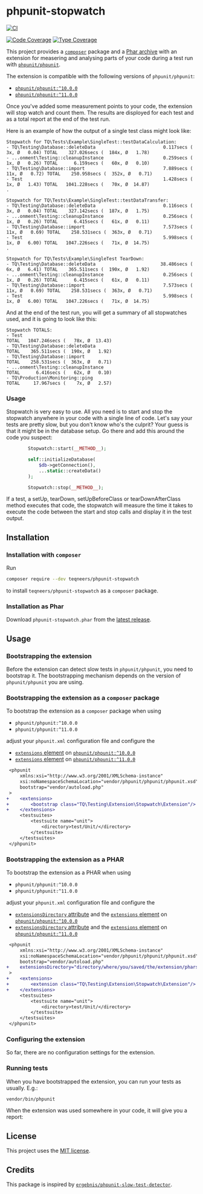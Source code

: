 # phpunit-stopwatch

[![CI](https://github.com/teqneers/phpunit-stopwatch/workflows/ci/badge.svg)](https://github.com/teqneers/phpunit-stopwatch/actions)

[![Code Coverage](https://codecov.io/gh/teqneers/phpunit-stopwatch/branch/main/graph/badge.svg)](https://codecov.io/gh/teqneers/phpunit-stopwatch)
[![Type Coverage](https://shepherd.dev/github/teqneers/phpunit-stopwatch/coverage.svg)](https://shepherd.dev/github/teqneers/phpunit-stopwatch)

This project provides a [`composer`](https://getcomposer.org) package and
a [Phar archive](https://www.php.net/manual/en/book.phar.php) with an extension for measering and analysing parts of
your code during a test run with [`phpunit/phpunit`](https://github.com/sebastianbergmann/phpunit).

The extension is compatible with the following versions of `phpunit/phpunit`:

- [`phpunit/phpunit:^10.0.0`](https://github.com/sebastianbergmann/phpunit/tree/10.0.0)
- [`phpunit/phpunit:^11.0.0`](https://github.com/sebastianbergmann/phpunit/tree/11.0.0)

Once you've added some measurement points to your code, the extension will stop watch and count them. The results are
disployed for each test and as a total report at the end of the test run.

Here is an example of how the output of a single test class might look like:

```console
Stopwatch for TQ\Tests\Example\SingleTest::testDataCalculation:
- TQ\Testing\Database::deleteData                         0.117secs (    3x, Ø   0.04) TOTAL    327.026secs (  184x, Ø   1.78)
- ...onment\Testing::cleanupInstance                      0.259secs (    1x, Ø   0.26) TOTAL      6.159secs (   60x, Ø   0.10)
- TQ\Testing\Database::import                             7.889secs (   11x, Ø   0.72) TOTAL    250.958secs (  352x, Ø   0.71)
- Test                                                    1.428secs (    1x, Ø   1.43) TOTAL   1041.228secs (   70x, Ø  14.87)
.

Stopwatch for TQ\Tests\Example\SingleTest::testDataTransfer:
- TQ\Testing\Database::deleteData                         0.116secs (    3x, Ø   0.04) TOTAL    327.142secs (  187x, Ø   1.75)
- ...onment\Testing::cleanupInstance                      0.256secs (    1x, Ø   0.26) TOTAL      6.415secs (   61x, Ø   0.11)
- TQ\Testing\Database::import                             7.573secs (   11x, Ø   0.69) TOTAL    258.531secs (  363x, Ø   0.71)
- Test                                                    5.998secs (    1x, Ø   6.00) TOTAL   1047.226secs (   71x, Ø  14.75)
.

Stopwatch for TQ\Tests\Example\SingleTest TearDown:
- TQ\Testing\Database::deleteData                        38.486secs (    6x, Ø   6.41) TOTAL    365.511secs (  190x, Ø   1.92)
- ...onment\Testing::cleanupInstance                      0.256secs (    1x, Ø   0.26) TOTAL      6.415secs (   61x, Ø   0.11)
- TQ\Testing\Database::import                             7.573secs (   11x, Ø   0.69) TOTAL    258.531secs (  363x, Ø   0.71)
- Test                                                    5.998secs (    1x, Ø   6.00) TOTAL   1047.226secs (   71x, Ø  14.75)
```

And at the end of the test run, you will get a summary of all stopwatches used, and it is going to look like this:

```console
Stopwatch TOTALS:
- Test                                                                                 TOTAL   1047.246secs (   78x, Ø  13.43)
- TQ\Testing\Database::deleteData                                                      TOTAL    365.511secs (  190x, Ø   1.92)
- TQ\Testing\Database::import                                                          TOTAL    258.531secs (  363x, Ø   0.71)
- ...onment\Testing::cleanupInstance                                                   TOTAL      6.416secs (   62x, Ø   0.10)
- TQ\Production\Monitoring::ping                                                       TOTAL     17.967secs (    7x, Ø   2.57)
```

### Usage

Stopwatch is very easy to use. All you need is to start and stop the stopwatch anywhere in your code with a single line
of code.
Let's say your tests are pretty slow, but you don't know who's the culprit? Your guess is that it might be in the
database setup.
Go there and add this around the code you suspect:

```php
        Stopwatch::start(__METHOD__);

        self::initializeDatabase(
            $db->getConnection(),
            ...static::createData()
        );

        Stopwatch::stop(__METHOD__);
```

If a test, a setUp, tearDown, setUpBeforeClass or tearDownAfterClass method executes that code, the stopwatch will
measure the time it takes to execute the code between the start and stop calls and display it in the test output.

## Installation

### Installation with `composer`

Run

```sh
composer require --dev teqneers/phpunit-stopwatch
```

to install `teqneers/phpunit-stopwatch` as a `composer` package.

### Installation as Phar

Download `phpunit-stopwatch.phar` from
the [latest release](https://github.com/teqneers/phpunit-stopwatch/releases/latest).

## Usage

### Bootstrapping the extension

Before the extension can detect slow tests in `phpunit/phpunit`, you need to bootstrap it. The bootstrapping mechanism
depends on the version of `phpunit/phpunit` you are using.

### Bootstrapping the extension as a `composer` package

To bootstrap the extension as a `composer` package when using

- `phpunit/phpunit:^10.0.0`
- `phpunit/phpunit:^11.0.0`

adjust your `phpunit.xml` configuration file and configure the

- [`extensions` element](https://docs.phpunit.de/en/10.5/configuration.html#the-extensions-element)
  on [`phpunit/phpunit:^10.0.0`](https://docs.phpunit.de/en/10.5/)
- [`extensions` element](https://docs.phpunit.de/en/11.0/configuration.html#the-extensions-element)
  on [`phpunit/phpunit:^11.0.0`](https://docs.phpunit.de/en/11.0/)

```diff
 <phpunit
     xmlns:xsi="http://www.w3.org/2001/XMLSchema-instance"
     xsi:noNamespaceSchemaLocation="vendor/phpunit/phpunit/phpunit.xsd"
     bootstrap="vendor/autoload.php"
 >
+    <extensions>
+        <bootstrap class="TQ\Testing\Extension\Stopwatch\Extension"/>
+    </extensions>
     <testsuites>
         <testsuite name="unit">
             <directory>test/Unit/</directory>
         </testsuite>
     </testsuites>
 </phpunit>
```

### Bootstrapping the extension as a PHAR

To bootstrap the extension as a PHAR when using

- `phpunit/phpunit:^10.0.0`
- `phpunit/phpunit:^11.0.0`

adjust your `phpunit.xml` configuration file and configure the

- [`extensionsDirectory` attribute](https://docs.phpunit.de/en/10.5/configuration.html#the-extensionsdirectory-attribute)
  and the [`extensions` element](https://docs.phpunit.de/en/10.5/configuration.html#the-extensions-element)
  on [`phpunit/phpunit:^10.0.0`](https://docs.phpunit.de/en/10.5/)
- [`extensionsDirectory` attribute](https://docs.phpunit.de/en/11.0/configuration.html#the-extensionsdirectory-attribute)
  and the [`extensions` element](https://docs.phpunit.de/en/11.0/configuration.html#the-extensions-element)
  on [`phpunit/phpunit:^11.0.0`](https://docs.phpunit.de/en/11.0/)

```diff
 <phpunit
     xmlns:xsi="http://www.w3.org/2001/XMLSchema-instance"
     xsi:noNamespaceSchemaLocation="vendor/phpunit/phpunit/phpunit.xsd"
     bootstrap="vendor/autoload.php"
+    extensionsDirectory="directory/where/you/saved/the/extension/phars"
 >
+    <extensions>
+        <extension class="TQ\Testing\Extension\Stopwatch\Extension"/>
+    </extensions>
     <testsuites>
         <testsuite name="unit">
             <directory>test/Unit/</directory>
         </testsuite>
     </testsuites>
 </phpunit>
```

### Configuring the extension

So far, there are no configuration settings for the extension.

### Running tests

When you have bootstrapped the extension, you can run your tests as usually. E.g.:

```sh
vendor/bin/phpunit
```

When the extension was used somewhere in your code, it will give you a report:

## License

This project uses the [MIT license](LICENSE.md).

## Credits

This package is inspired by [`ergebnis/phpunit-slow-test-detector`](https://github.com/ergebnis/phpunit-slow-test-detector/).
